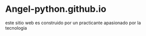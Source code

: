 # Angel-python.github.io
este sitio web es construido por un practicante apasionado por la tecnologia
